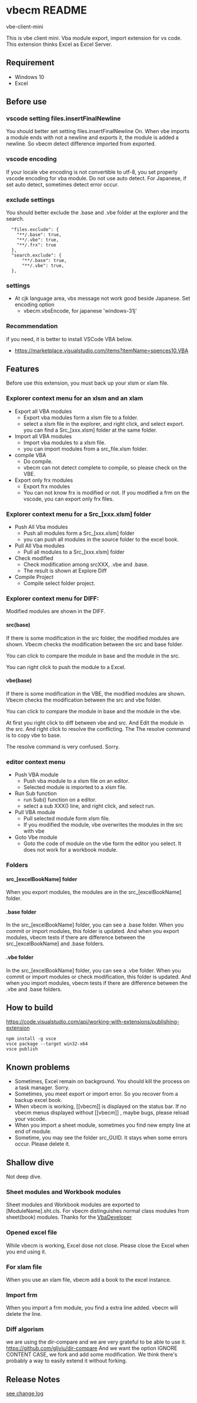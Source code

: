 # vbecm README

vbe-client-mini

This is vbe client mini.
Vba module export, import extension for vs code.
This extension thinks Excel as Excel Server.

## Requirement

* Windows 10
* Excel

## Before use

### vscode setting files.insertFinalNewline

You should better set setting files.insertFinalNewline On.
When vbe imports a module ends with not a newline and exports it,
the module is added a newline. So vbecm detect difference imported from exported.

### vscode encoding

If your locale vbe encoding is not convertible to utf-8,
you set properly vscode encoding for vba module. Do not use auto detect.
For Japanese, if set auto detect, sometimes detect error occur.


### exclude settings

You should better exclude the .base and .vbe folder at the explorer and the search.

```
  "files.exclude": {
    "**/.base": true,
    "**/.vbe": true,
    "**/.frx": true
  },
  "search.exclude": {
      "**/.base": true,
      "**/.vbe": true,
  },
```
### settings

* At cjk language area, vbs message not work good beside Japanese. Set encoding option
  * vbecm.vbsEncode, for japanese 'windows-31j'

### Recommendation

if you need, it is better to install VSCode VBA below.
* https://marketplace.visualstudio.com/items?itemName=spences10.VBA


## Features

Before use this extension, you must back up your xlsm or xlam file.

### Explorer context menu for an xlsm and an xlam

* Export all VBA modules
  * Export vba modules form a xlsm file to a folder.
  * select a xlsm file in the explorer, and right click, and select export.
  you can find a Src_[xxx.xlsm] folder at the same folder.
* Import all VBA modules
  * Import vba modules to a xlsm file.
  * you can import modules from a src_file.xlsm folder.
* compile VBA
  * Do compile.
  * vbecm can not detect complete to compile, so please check on the VBE.
* Export only frx modules
  * Export frx modules
  * You can not know frx is modified or not.  If you modified a frm on the vscode,
    you can export only frx files.

### Explorer context menu for a Src_[xxx.xlsm] folder

* Push All Vba modules
  * Push all modules form a Src_[xxx.xlsm] folder
  * you can push all modules in the source folder to the excel book.
* Pull All Vba modules
  * Pull all modules to a Src_[xxx.xlsm] folder
* Check modified
  * Check modification among srcXXX, .vbe and .base.
  * The result is shown at Explore Diff
* Compile Project
  * Compile select folder project.

### Explorer context menu for DIFF:

Modified modules are shown in the DIFF.

#### src(base)

If there is some modification in the src folder, the modified modules are shown.
Vbecm checks the modification between the src and base folder.

You can click to compare the module in base and the module in the src.

You can right click to push the module to a Excel. 

#### vbe(base)

If there is some modification in the VBE, the modified modules are shown.
Vbecm checks the modification between the src and vbe folder.

You can click to compare the module in base and the module in the vbe.

At first you right click to diff between vbe and src.
And Edit the module in the src.
And right click to resolve the conflicting. 
The The resolve command is to copy vbe to base.

The resolve command is very confused. Sorry.


### editor context menu

* Push VBA module
  * Push vba module to a xlsm file on an editor.
  * Selected module is imported to a xlsm file.
* Run Sub function
  * run Sub() function on a editor.
  * select a sub XXX() line, and right click, and select run.
* Pull VBA module
  * Pull selected module form xlsm file.
  * If you modified the module, vbe overwrites the modules in the src with vbe
* Goto Vbe module
  * Goto the code of module on the vbe form the editor you select.
    It does not work for a workbook module.


### Folders

#### src_[excelBookName] folder

When you export modules, the modules are in the src_[excelBookName] folder.


#### .base folder

In the src_[excelBookName] folder, you can see a .base folder.
When you commit or import modules, this folder is updated.
And when you export modules, vbecm tests if there are difference between the src_[excelBookName]  and .base folders.

#### .vbe folder

In the src_[excelBookName] folder, you can see a .vbe folder.
When you commit or import modules or check modification, this folder is updated.
And when you import modules, vbecm tests if there are difference between the .vbe  and .base folders.


## How to build

https://code.visualstudio.com/api/working-with-extensions/publishing-extension

```
npm install -g vsce
vsce package --target win32-x64
vsce publish
```

## Known problems

* Sometimes, Excel remain on background. You should kill the process on a task manager. Sorry.
* Sometimes, you meet export or import error. So you recover from a backup excel book.
* When vbecm is working, [[vbecm]] is displayed on the status bar. 
  If no vbecm menus displayed without [[vbecm]] , maybe bugs, please reload your vscode.
* When you import a sheet module, sometimes you find new empty line at end of module.
* Sometime, you may see the folder src_GUID. It stays when some errors occur. Please delete it.

## Shallow dive

Not deep dive.

### Sheet modules and Workbook modules

Sheet modules and Workbook modules are exported to [ModuleName].sht.cls.
For vbecm distinguishes normal class modules from sheet(book) modules.
Thanks for the [VbaDeveloper](https://github.com/hilkoc/vbaDeveloper "VbaDeveloper")

### Opened excel file

While vbecm is working, Excel dose not close. Please close the Excel when you end using it.

### For xlam file

When you use an xlam file, vbecm add a book to the excel instance.

### Import frm

When you import a frm module, you find a extra line added.
vbecm will delete the line.

### Diff algorism
we are using the dir-compare and we are very grateful to be able to use it.
https://github.com/gliviu/dir-compare
And we want the option IGNORE CONTENT CASE, we fork and add some modification.
We think there's probably a way to easily extend it without forking.

## Release Notes

[see change log](./CHANGELOG.md)




